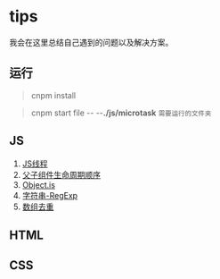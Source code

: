 # tips

我会在这里总结自己遇到的问题以及解决方案。

## 运行

> cnpm install

> cnpm start file -- --**./js/microtask** `需要运行的文件夹`

## JS

1. [JS线程](/JS/JsThread/)
2. [父子组件生命周期顺序](/JS/ReactLifeStyleSequence/)
3. [Object.is](/JS/Object.is/)
3. [字符串-RegExp](/JS/RegExp/)
4. [数组去重](/JS/ArrayUnique)

## HTML

## CSS


